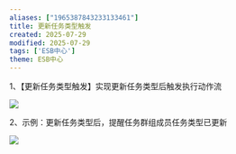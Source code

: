 ```yaml
---
aliases: ["1965387843233133461"]
title: 更新任务类型触发
created: 2025-07-29
modified: 2025-07-29
tags: ['ESB中心']
theme: ESB中心
---
```


1、【更新任务类型触发】实现更新任务类型后触发执行动作流

![](https://myhelpdoc.oss-cn-heyuan.aliyuncs.com/mdimages/a84a11fd3425b46fdb8db8ae7c538041.jpg)

2、示例：更新任务类型后，提醒任务群组成员任务类型已更新

![](https://myhelpdoc.oss-cn-heyuan.aliyuncs.com/mdimages/0a668634b159e1b231501af0d6d0a000.jpg)

